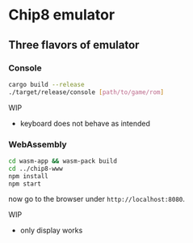 # Chip8 emulator

## Three flavors of emulator

### Console

```bash
cargo build --release
./target/release/console [path/to/game/rom]
```

WIP
* keyboard does not behave as intended

### WebAssembly

```bash
cd wasm-app && wasm-pack build
cd ../chip8-www
npm install
npm start
```

now go to the browser under `http://localhost:8080`.

WIP
* only display works
